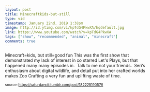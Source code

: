 ```yaml
---
layout: post
title: Minecraftkids-but-still
type: vid
timestamp: January 22nd, 2019 1:38pm
image: http://i3.ytimg.com/vi/kpTdG4PkwXA/hqdefault.jpg
link: https://www.youtube.com/watch?v=kpTdG4PkwXA
tags: ["show", "recommended", "animal", "minecraft"]
comments: true
---
```

    
Minecraft=kids, but still=good fun
This was the first show that demonstrated my lack of interest in co starred Let's Plays, but that happened many many episodes in.  Talk to me not your friends. 
Seri’s enthusiasm about digital wildlife, and detail put into her crafted worlds makes Zoo Crafting a very fun and uplifting waste of time.
 
  
<small>source: https://saturdayxiii.tumblr.com/post/182225190579</small>